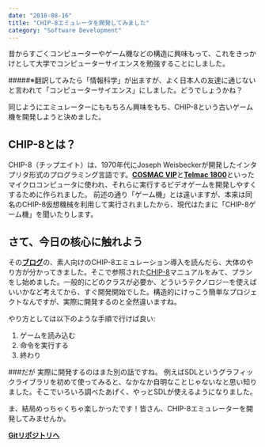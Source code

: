 ```yaml
---
date: "2018-08-16"
title: "CHIP-8エミュレータを開発してみました"
category: "Software Development"
---
```


昔からすごくコンピューターやゲーム機などの構造に興味もって、これをきっかけとして大学でコンピューターサイエンスを勉強することにしました。

#####※翻訳してみたら「情報科学」が出ますが、よく日本人の友達に通じないと言われて「コンピューターサイエンス」にしました。どうでしょうかね？

同じようにエミュレーターにももちろん興味をもち、CHIP-8という古いゲーム機を開発しようと決めました。

## CHIP-8とは？
CHIP-8（チップエイト）は、1970年代にJoseph Weisbeckerが開発したインタプリタ形式のプログラミング言語です。[__COSMAC VIP__](https://en.wikipedia.org/wiki/COSMAC_VIP "COSMAC VIP")と[__Telmac 1800__](https://en.wikipedia.org/wiki/Telmac_1800 "Telmac 1800")といったマイクロコンピュータに使われ、それらに実行するビデオゲームを開発しやすくするために作られました。
前述の通り「ゲーム機」とは違いますが、本来は同名のCHIP-8仮想機械を利用して実行されましたから、現代はたまに「CHIP-8ゲーム機」を聞いたりします。


## さて、今日の核心に触れよう

その[__ブログ__](http://www.multigesture.net/articles/how-to-write-an-emulator-chip-8-interpreter/ "Chip-8 Guide")の、素人向けのCHIP-8エミュレーション導入を読んだら、大体のやり方が分かってきました。そこで参照された[CHIP-8](http://devernay.free.fr/hacks/chip8/C8TECH10.HTM "Chip-8 Technical Reference")マニュアルをみて、プランをし始めました。一般的にどのクラスが必要か、どういうテクノロジーを使えばいいかなど考えてから、すぐ開発開始でした。構造的にけっこう簡単なプロジェクトなんですが、実際に開発するのと全然違いますね。

やり方としては以下のような手順で行けば良い:
1. ゲームを読み込む
2. 命令を実行する
3. 終わり

###だが
実際に開発するのはまた別の話ですね。
例えばSDLというグラフィックライブラリを初めて使ってみると、なかなか自明なことじゃないなと思い知りました。そこでいろいろ調べたあげく、やっとSDLが使えるようになりました。

ま、結局めっちゃくちゃ楽しかったです！皆さん、CHIP-8エミュレーターを開発してみませんか。

[__Gitリポジトリへ__](https://github.com/tahodzic/Chip-8-emulator "Chip-8 repo")
